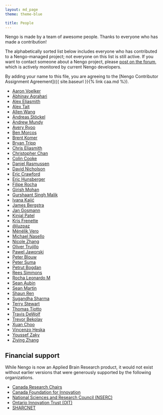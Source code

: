 ```yaml
---
layout: md_page
theme: theme-blue

title: People
---
```


Nengo is made by a team of awesome people. Thanks to everyone who
has made a contribution!

The alphabetically sorted list below includes everyone who has
contributed to a Nengo-managed project; not everyone on this list
is still active. If you want to contact someone about a Nengo project,
please [post on the forum](https://forum.nengo.ai/),
which is actively monitored by current Nengo developers.

By adding your name to this file, you are agreeing to the
[Nengo Contributor Assignment Agreement]({{ site.baseurl }}{% link caa.md %}).

- [Aaron Voelker](mailto:arvoelke@gmail.com)
- [Abhinav Agrahari](mailto:aagrahar@uwaterloo.ca)
- [Alex Eliasmith](mailto:weliasmith@uwaterloo.ca)
- [Alex Tait](mailto:atait@ieee.org)
- [Allen Wang](mailto:allen.houze.wang@gmail.com)
- [Andreas Stöckel](mailto:andreas.stoeckel@gmail.com)
- [Andrew Mundy](mailto:andrew.mundy@ieee.org)
- [Avery Ryoo](mailto:avery.ryoo@uwaterloo.ca)
- [Ben Morcos](mailto:morcos.ben@gmail.com)
- [Brent Komer](mailto:brent.komer@gmail.com)
- [Bryan Tripp](mailto:bptripp@uwaterloo.ca)
- [Chris Eliasmith](mailto:celiasmith@uwaterloo.ca)
- [Christopher Chan](mailto:c88chan@uwaterloo.ca)
- [Colin Cooke](mailto:clvcooke@uwaterloo.ca)
- [Daniel Rasmussen](mailto:dhrsmss@gmail.com)
- [David Nicholson](mailto:nicholdav@gmail.com)
- [Eric Crawford](mailto:eric.crawford@mail.mcgill.ca)
- [Eric Hunsberger](mailto:erichuns@gmail.com)
- [Filipe Rocha](mailto:f.rocha41@gmail.com)
- [Girish Mohan](mailto:mohangiri1999@gmail.com)
- [Gurshaant Singh Malik](mailto:garymalik8080@gmail.com)
- [Ivana Kajić](mailto:ivana.kajic@gmail.com)
- [James Bergstra](mailto:james.bergstra@gmail.com)
- [Jan Gosmann](mailto:jan@hyper-world.de)
- [Kinjal Patel](mailto:kinjalp.patel@mail.utoronto.ca)
- [Kris Frenette](mailto:kris.frenette@appliedbrainresearch.com)
- [@luzpaz](mailto:luzpaz@users.noreply.github.com)
- [Ménélik Vero](mailto:menelik.vero@tum.de)
- [Michael Nasello](mailto:mlnasell@uwaterloo.ca)
- [Nicole Zhang](mailto:nj3zhang@uwaterloo.ca)
- [Oliver Trujillo](mailto:olivertgp@hotmail.com)
- [Pawel Jaworski](mailto:p3jawors@gmail.com)
- [Peter Blouw](mailto:pblouw@uwaterloo.ca)
- [Peter Suma](mailto:psuma@waterloo.ca)
- [Petrut Bogdan](mailto:petrutantoniu8@gmail.com)
- [Rees Simmons](mailto:rsimmons@uwaterloo.ca)
- [Rocha Leonardo M](mailto:leo(dot)m(dot)rocha@gmail.com)
- [Sean Aubin](mailto:seanaubin@gmail.com)
- [Sean Martin](mailto:martins7@tcd.ie)
- [Shaun Ren](mailto:shaun.ren@linux.com)
- [Sugandha Sharma](mailto:sugandha974@gmail.com)
- [Terry Stewart](mailto:terry.stewart@gmail.com)
- [Thomas Tiotto](mailto:thomas.tiotto@outlook.com)
- [Travis DeWolf](mailto:travis.dewolf@gmail.com)
- [Trevor Bekolay](mailto:tbekolay@gmail.com)
- [Xuan Choo](mailto:xchoo.mainframe@gmail.com)
- [Vincenzo Heska](mailto:vincenzo.heska@gmail.com)
- [Youssef Zaky](mailto:youssefzaky@gmail.com)
- [Ziying Zhang](mailto:zy8zhang@uwaterloo.ca)

## Financial support

While Nengo is now an Applied Brain Research product, it would not
exist without earlier versions that were generously supported by
the following organizations.

- [Canada Research Chairs](http://www.chairs-chaires.gc.ca/home-accueil-eng.aspx)
- [Canada Foundation for Innovation](http://www.innovation.ca/en)
- [National Sciences and Research Council (NSERC)](http://www.nserc.ca/)
- [Ontario Innovation Trust (OIT)](https://sparkplug.ca/project/ontario-innovation-trust/)
- [SHARCNET](http://www.sharcnet.ca/)
